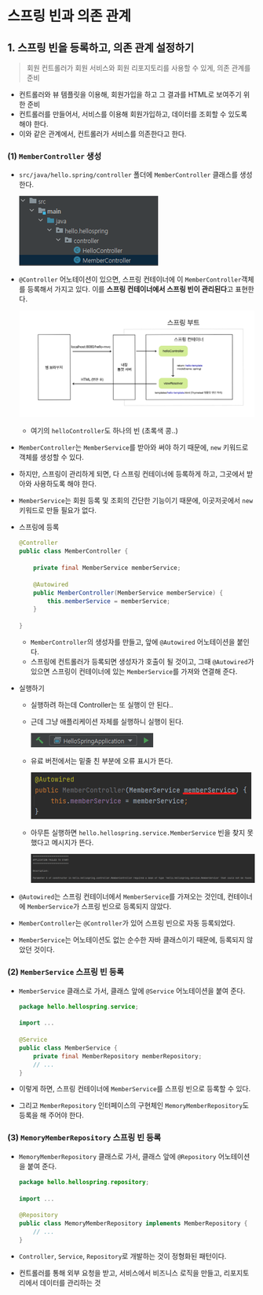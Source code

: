 # 스프링 빈과 의존 관계

## 1. 스프링 빈을 등록하고, 의존 관계 설정하기

> 회원 컨트롤러가 회원 서비스와 회원 리포지토리를 사용할 수 있게, 의존 관계를 준비

- 컨트롤러와 뷰 템플릿을 이용해, 회원가입을 하고 그 결과를 HTML로 보여주기 위한 준비
- 컨트롤러를 만들어서, 서비스를 이용해 회원가입하고, 데이터를 조회할 수 있도록 해야 한다.
- 이와 같은 관계에서, 컨트롤러가 서비스를 의존한다고 한다.



### (1) `MemberController` 생성

- `src/java/hello.spring/controller` 폴더에 `MemberController` 클래스를 생성한다.

  ![image-20230627220120640](Assets/07_스프링_빈과_의존관계.assets/image-20230627220120640.png)



- `@Controller` 어노테이션이 있으면, 스프링 컨테이너에 이 `MemberController`객체를 등록해서 가지고 있다. 이를 **스프링 컨테이너에서 스프링 빈이 관리된다**고 표현한다.

  ![image-20230527174806097](Assets/07_스프링_빈과_의존관계.assets/image-20230527174806097.png)

  - 여기의 `helloController`도 하나의 빈 (초록색 콩..)



- `MemberController`는 `MemberService`를 받아와 써야 하기 때문에, `new` 키워드로 객체를 생성할 수 있다.
- 하지만, 스프링이 관리하게 되면, 다 스프링 컨테이너에 등록하게 하고, 그곳에서 받아와 사용하도록 해야 한다.
- `MemberService`는 회원 등록 및 조회의 간단한 기능이기 때문에, 이곳저곳에서 `new` 키워드로 만들 필요가 없다.



- 스프링에 등록

  ```java
  @Controller
  public class MemberController {
  
      private final MemberService memberService;
  
      @Autowired
      public MemberController(MemberService memberService) {
          this.memberService = memberService;
      }
      
  }
  ```

  - `MemberController`의 생성자를 만들고, 앞에 `@Autowired` 어노테이션을 붙인다.
  - 스프링에 컨트롤러가 등록되면 생성자가 호출이 될 것이고, 그때 `@Autowired`가 있으면 스프링이 컨테이너에 있는 `MemberService`를 가져와 연결해 준다.



- 실행하기
  - 실행하려 하는데 Controller는 또 실행이 안 된다..
  
  - 근데 그냥 애플리케이션 자체를 실행하니 실행이 된다.
  
    ![image-20230627224830918](Assets/07_스프링_빈과_의존관계.assets/image-20230627224830918.png)
  
  - 유료 버전에서는 밑줄 친 부분에 오류 표시가 뜬다.
  
    ![image-20230627224934127](Assets/07_스프링_빈과_의존관계.assets/image-20230627224934127.png)
  
  - 아무튼 실행하면 `hello.hellospring.service.MemberService` 빈을 찾지 못했다고 메시지가 뜬다.
  
    ![image-20230627225000443](Assets/07_스프링_빈과_의존관계.assets/image-20230627225000443.png)



- `@Autowired`는 스프링 컨테이너에서 `MemberService`를 가져오는 것인데, 컨테이너에 `MemberService`가 스프링 빈으로 등록되지 않았다.
- `MemberController`는 `@Controller`가 있어 스프링 빈으로 자동 등록되었다.
- `MemberService`는 어노테이션도 없는 순수한 자바 클래스이기 때문에, 등록되지 않았던 것이다.



### (2) `MemberService` 스프링 빈 등록

- `MemberService` 클래스로 가서, 클래스 앞에 `@Service` 어노테이션을 붙여 준다.

  ```java
  package hello.hellospring.service;
  
  import ...
  
  @Service
  public class MemberService {
      private final MemberRepository memberRepository;
      // ...
  }
  ```



- 이렇게 하면, 스프링 컨테이너에 `MemberService`를 스프링 빈으로 등록할 수 있다.
- 그리고 `MemberRepository` 인터페이스의 구현체인 `MemoryMemberRepository`도 등록을 해 주어야 한다.



### (3) `MemoryMemberRepository` 스프링 빈 등록

- `MemoryMemberRepository` 클래스로 가서, 클래스 앞에 `@Repository` 어노테이션을 붙여 준다.

  ```java
  package hello.hellospring.repository;
  
  import ...
  
  @Repository
  public class MemoryMemberRepository implements MemberRepository {
      // ...
  }
  ```



- `Controller`, `Service`, `Repository`로 개발하는 것이 정형화된 패턴이다.
- 컨트롤러를 통해 외부 요청을 받고, 서비스에서 비즈니스 로직을 만들고, 리포지토리에서 데이터를 관리하는 것